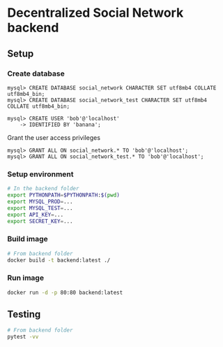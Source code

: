 # Decentralized Social Network backend

## Setup

### Create database

```
mysql> CREATE DATABASE social_network CHARACTER SET utf8mb4 COLLATE utf8mb4_bin;
mysql> CREATE DATABASE social_network_test CHARACTER SET utf8mb4 COLLATE utf8mb4_bin;
```


```
mysql> CREATE USER 'bob'@'localhost'
    -> IDENTIFIED BY 'banana';
```

Grant the user access privileges

```
mysql> GRANT ALL ON social_network.* TO 'bob'@'localhost';
mysql> GRANT ALL ON social_network_test.* TO 'bob'@'localhost';
```

### Setup environment

```bash
# In the backend folder
export PYTHONPATH=$PYTHONPATH:$(pwd)
export MYSQL_PROD=...
export MYSQL_TEST=...
export API_KEY=...
export SECRET_KEY=...
```

### Build image
```bash
# From backend folder
docker build -t backend:latest ./
```

### Run image
```bash
docker run -d -p 80:80 backend:latest
```


## Testing

```bash
# From backend folder
pytest -vv
```
